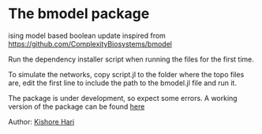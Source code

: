# The bmodel package
ising model based boolean update inspired from https://github.com/ComplexityBiosystems/bmodel

Run the dependency installer script when running the files for the first time. 

To simulate the networks, copy script.jl to the folder where the topo files are, edit the first line to include the path to the bmodel.jl file and run it.

The package is under development, so expect some errors. A working version of the package can be found [here](https://github.com/askhari139/Boolean.jl)

Author: [Kishore Hari](https://github.com/askhari139)
